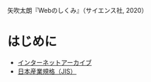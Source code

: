 矢吹太朗『Webのしくみ』（サイエンス社, 2020）

# はじめに

- [インターネットアーカイブ](https://archive.org)
- [日本産業規格（JIS）](https://www.jisc.go.jp/app/jis/general/GnrJISSearch.html)

